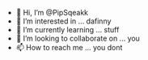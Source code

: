 - 👋 Hi, I’m @PipSqeakk
- 👀 I’m interested in ... dafinny
- 🌱 I’m currently learning ... stuff
- 💞️ I’m looking to collaborate on ... you
- 📫 How to reach me ... you dont

<!---
PipSqeakk/PipSqeakk is a ✨ special ✨ repository because its `README.md` (this file) appears on your GitHub profile.
You can click the Preview link to take a look at your changes.
--->
